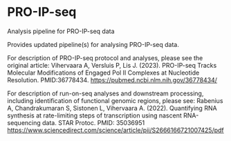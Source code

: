 # PRO-IP-seq

Analysis pipeline for PRO-IP-seq data

Provides updated pipeline(s) for analysing PRO-IP-seq data. 


For description of PRO-IP-seq protocol and analyses, please see the original article:
Vihervaara A, Versluis P, Lis J. (2023). PRO-IP-seq Tracks Molecular Modifications of Engaged Pol II Complexes at Nucleotide Resolution. PMID:36778434.
https://pubmed.ncbi.nlm.nih.gov/36778434/


For description of run-on-seq analyses and downstream processing, including identification of functional genomic regions, please see:
Rabenius A, Chandrakumaran S, Sistonen L, Vihervaara A. (2022). Quantifying RNA synthesis at rate-limiting steps of transcription using nascent RNA-sequencing data. STAR Protoc. PMID: 35036951 
https://www.sciencedirect.com/science/article/pii/S2666166721007425/pdf
